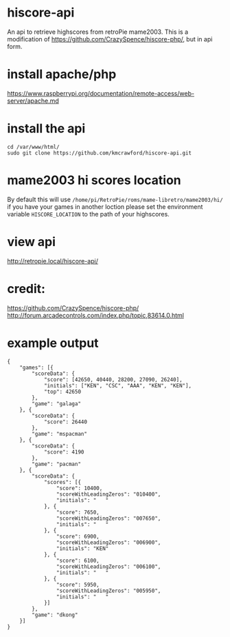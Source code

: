 # hiscore-api
An api to retrieve highscores from retroPie mame2003.  This is a modification of https://github.com/CrazySpence/hiscore-php/, but in api form.

# install apache/php
https://www.raspberrypi.org/documentation/remote-access/web-server/apache.md

# install the api
```
cd /var/www/html/
sudo git clone https://github.com/kmcrawford/hiscore-api.git
```

# mame2003 hi scores location

By default this will use `/home/pi/RetroPie/roms/mame-libretro/mame2003/hi/` if you have your games in another loction please set the environment variable `HISCORE_LOCATION` to the path of your highscores.


# view api
http://retropie.local/hiscore-api/

# credit:
https://github.com/CrazySpence/hiscore-php/ <br>
http://forum.arcadecontrols.com/index.php/topic,83614.0.html

# example output

```
{
	"games": [{
		"scoreData": {
			"score": [42650, 40440, 28200, 27090, 26240],
			"initials": ["KEN", "CSC", "AAA", "KEN", "KEN"],
			"top": 42650
		},
		"game": "galaga"
	}, {
		"scoreData": {
			"score": 26440
		},
		"game": "mspacman"
	}, {
		"scoreData": {
			"score": 4190
		},
		"game": "pacman"
	}, {
		"scoreData": {
			"scores": [{
				"score": 10400,
				"scoreWithLeadingZeros": "010400",
				"initials": "   "
			}, {
				"score": 7650,
				"scoreWithLeadingZeros": "007650",
				"initials": "   "
			}, {
				"score": 6900,
				"scoreWithLeadingZeros": "006900",
				"initials": "KEN"
			}, {
				"score": 6100,
				"scoreWithLeadingZeros": "006100",
				"initials": "   "
			}, {
				"score": 5950,
				"scoreWithLeadingZeros": "005950",
				"initials": "   "
			}]
		},
		"game": "dkong"
	}]
}
```
